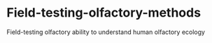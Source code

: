 # Field-testing-olfactory-methods
Field-testing olfactory ability to understand human olfactory ecology
